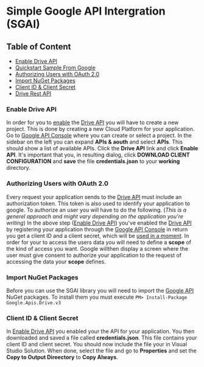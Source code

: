 # Simple Google API Intergration (SGAI)

## Table of Content
- [Enable Drive API](https://github.com/ZhakalenDk/Simple_Google_API_Intergration/blob/Development/README.md#enable-drive-api)
- [Quickstart Sample From Google](https://developers.google.com/drive/api/v3/quickstart/dotnet)
- [Authorizing Users with OAuth 2.0](https://github.com/ZhakalenDk/Simple_Google_API_Intergration/blob/Development/README.md#authorizing-users-with-oauth-20)
- [Import NuGet Packages](https://github.com/ZhakalenDk/Simple_Google_API_Intergration/blob/Development/README.md#import-nuget-packages)
- [Client ID & Client Secret](https://github.com/ZhakalenDk/Simple_Google_API_Intergration/blob/Development/README.md#client-id--client-secret)
- [Drive Rest API](https://developers.google.com/drive/api/v3/reference)

### Enable Drive API
In order for you to [enable](https://developers.google.com/drive/api/v3/enable-drive-api) the [Drive API](https://developers.google.com/drive/api/v3/about-sdk) you will have to create a new project.
This is done by creating a new Cloud Platform for your application.
Go to [Google API Console](https://console.developers.google.com/) where you can create or select a project.
In the sidebar on the left you can expand **APIs & aouth** and select **APIs**.
This should show a list of available APIs. Click the **Drive API** link and click **Enable API**.
It's important that you, in resulting dialog, click **DOWNLOAD CLIENT CONFIGURATION** and **save** the file **credentials.json** to your **working** directory.

### Authorizing Users with OAuth 2.0
Every request your application sends to the [Drive API](https://developers.google.com/drive/api/v3/about-sdk) must include an authorization token.
This token is also used to identify your application to google.
To authorize an user you will have to do the following. (_This is a generel approach and might vary depending on the application you're writing_)
In the above step ([Enable Drive API](https://developers.google.com/drive/api/v3/enable-drive-api)) you've enabled the [Drive API](https://developers.google.com/drive/api/v3/about-sdk) by registering your application through the [Google API Console](https://console.developers.google.com/) in return you get a client ID and a client secret, which will be [used in a moment](https://github.com/ZhakalenDk/Simple_Google_API_Intergration/blob/Development/README.md#client-id--client-secret).
In order for your to access the users data you will need to define a **scope** of the kind of access you want. Google willthen display a screen where the user must give consent to authorize your application to the request of accessing the data your **scope** defines.

### Import NuGet Packages
Before you can use the SGAI library you will need to import the [Google API](https://developers.google.com/drive/api/v3/about-sdk) NuGet packages.
To install them you must execute
`PM> Install-Package Google.Apis.Drive.v3`

### Client ID & Client Secret
In [Enable Drive API](https://github.com/ZhakalenDk/Simple_Google_API_Intergration/blob/Development/README.md#enable-drive-api) you enabled your the API for your application. You then downloaded and saved a file called **credentials.json**.
This file contains your client ID and client secret. You should now include the file your in Visual Studio Solution.
When done, select the file and go to **Properties** and set the **Copy to Output Direectory** to **Copy Always**.
